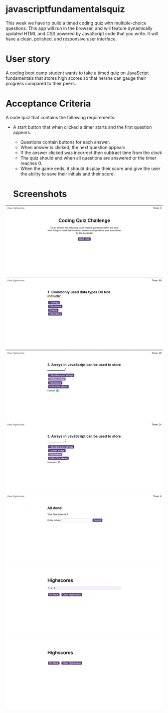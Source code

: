 # javascriptfundamentalsquiz

This week we have to build a timed coding quiz with multiple-choice questions. This app will run in the browser, and will feature dynamically updated HTML and CSS powered by JavaScript code that you write. It will have a clean, polished, and responsive user interface. 

# User story
A coding boot camp student wants to take a timed quiz on JavaScript fundamentals that stores high scores
so that he/she can gauge their progress compared to their peers.

# Acceptance Criteria

A code quiz that contains the following requirements:

* A start button that when clicked a timer starts and the first question appears.
 
  * Questions contain buttons for each answer.
  * When answer is clicked, the next question appears
  * If the answer clicked was incorrect then subtract time from the clock
  * The quiz should end when all questions are answered or the timer reaches 0.
  * When the game ends, it should display their score and give the user the ability to save their initials and their score.

  # Screenshots
![screenshot1](assets/images/Screenshot1.png)
![screenshot2](assets/images/Screenshot2.png)
![screenshot3](/assets/images/Screenshot3.png)
![screenshot4](assets/images/Screenshot4.png)
![screenshot5](assets/images/Screenshot5.png)
![screenshot6](/assets/images/Screenshot6.png)
![screenshot7](assets/images/Screenshot7.png)

